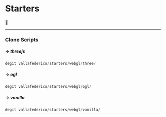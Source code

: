 # Starters

👀

---

### Clone Scripts

##### → threejs

```JavaScript
degit vallafederico/starters/webgl/three/
```

##### → ogl

```JavaScript
degit vallafederico/starters/webgl/ogl/
```

##### → vanilla

```JavaScript
degit vallafederico/starters/webgl/vanilla/
```
